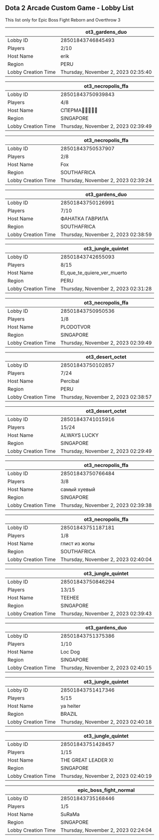 ## Dota 2 Arcade Custom Game - Lobby List

This list only for Epic Boss Fight Reborn and Overthrow 3

|  | ot3_gardens_duo |
| ------ | ------ |
| Lobby ID | 28501843746845493 |
| Players | 2/10 |
| Host Name | erik |
| Region | PERU |
| Lobby Creation Time | Thursday, November 2, 2023 02:35:40 |


|  | ot3_necropolis_ffa |
| ------ | ------ |
| Lobby ID | 28501843750939843 |
| Players | 4/8 |
| Host Name | СПЕРМА👻👻👻👻👻 |
| Region | SINGAPORE |
| Lobby Creation Time | Thursday, November 2, 2023 02:39:49 |


|  | ot3_necropolis_ffa |
| ------ | ------ |
| Lobby ID | 28501843750537907 |
| Players | 2/8 |
| Host Name | Fox |
| Region | SOUTHAFRICA |
| Lobby Creation Time | Thursday, November 2, 2023 02:39:24 |


|  | ot3_gardens_duo |
| ------ | ------ |
| Lobby ID | 28501843750126991 |
| Players | 7/10 |
| Host Name | ФАНАТКА ГАВРИЛА |
| Region | SOUTHAFRICA |
| Lobby Creation Time | Thursday, November 2, 2023 02:38:59 |


|  | ot3_jungle_quintet |
| ------ | ------ |
| Lobby ID | 28501843742655093 |
| Players | 8/15 |
| Host Name | El_que_te_quiere_ver_muerto |
| Region | PERU |
| Lobby Creation Time | Thursday, November 2, 2023 02:31:28 |


|  | ot3_necropolis_ffa |
| ------ | ------ |
| Lobby ID | 28501843750950536 |
| Players | 1/8 |
| Host Name | PLODOTVOR |
| Region | SINGAPORE |
| Lobby Creation Time | Thursday, November 2, 2023 02:39:49 |


|  | ot3_desert_octet |
| ------ | ------ |
| Lobby ID | 28501843750102857 |
| Players | 7/24 |
| Host Name | Percibal |
| Region | PERU |
| Lobby Creation Time | Thursday, November 2, 2023 02:38:57 |


|  | ot3_desert_octet |
| ------ | ------ |
| Lobby ID | 28501843741015916 |
| Players | 15/24 |
| Host Name | ALWAYS LUCKY |
| Region | SINGAPORE |
| Lobby Creation Time | Thursday, November 2, 2023 02:29:49 |


|  | ot3_necropolis_ffa |
| ------ | ------ |
| Lobby ID | 28501843750766484 |
| Players | 3/8 |
| Host Name | самый хуевый |
| Region | SINGAPORE |
| Lobby Creation Time | Thursday, November 2, 2023 02:39:38 |


|  | ot3_necropolis_ffa |
| ------ | ------ |
| Lobby ID | 28501843751187181 |
| Players | 1/8 |
| Host Name | глист из жопы |
| Region | SOUTHAFRICA |
| Lobby Creation Time | Thursday, November 2, 2023 02:40:04 |


|  | ot3_jungle_quintet |
| ------ | ------ |
| Lobby ID | 28501843750846294 |
| Players | 13/15 |
| Host Name | TEEHEE |
| Region | SINGAPORE |
| Lobby Creation Time | Thursday, November 2, 2023 02:39:43 |


|  | ot3_gardens_duo |
| ------ | ------ |
| Lobby ID | 28501843751375386 |
| Players | 1/10 |
| Host Name | Loc Dog |
| Region | SINGAPORE |
| Lobby Creation Time | Thursday, November 2, 2023 02:40:15 |


|  | ot3_jungle_quintet |
| ------ | ------ |
| Lobby ID | 28501843751417346 |
| Players | 5/15 |
| Host Name | ya heiter |
| Region | BRAZIL |
| Lobby Creation Time | Thursday, November 2, 2023 02:40:18 |


|  | ot3_jungle_quintet |
| ------ | ------ |
| Lobby ID | 28501843751428457 |
| Players | 1/15 |
| Host Name | THE GREAT LEADER XI |
| Region | SINGAPORE |
| Lobby Creation Time | Thursday, November 2, 2023 02:40:19 |


|  | epic_boss_fight_normal |
| ------ | ------ |
| Lobby ID | 28501843735168446 |
| Players | 1/5 |
| Host Name | SuRaMa |
| Region | SINGAPORE |
| Lobby Creation Time | Thursday, November 2, 2023 02:24:04 |


